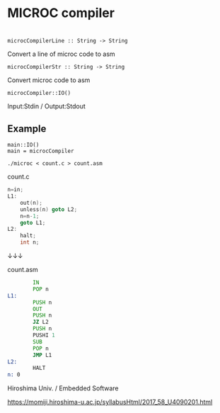 # MICROC compiler

#

`microcCompilerLine :: String -> String`

Convert a line of microc code to asm

`microcCompilerStr :: String -> String`

Convert microc code to asm

`microcCompiler::IO()`

Input:Stdin / Output:Stdout

## Example

```haskell:microc
main::IO()
main = microcCompiler
```

`./microc < count.c > count.asm`

count.c
``` c : count.c
n=in;
L1:
    out(n);
    unless(n) goto L2;
    n=n-1;
    goto L1;
L2:
    halt;
    int n;
```

↓↓↓

count.asm
``` assembly:count.asm
        IN
        POP n
L1:
        PUSH n
        OUT
        PUSH n
        JZ L2
        PUSH n
        PUSHI 1
        SUB
        POP n
        JMP L1
L2:
        HALT
n: 0
```

Hiroshima Univ. / Embedded Software

https://momiji.hiroshima-u.ac.jp/syllabusHtml/2017_58_U4090201.html
